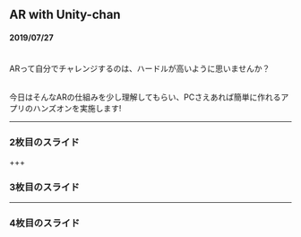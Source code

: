 ## AR with Unity-chan

#### 2019/07/27<br><br>

ARって自分でチャレンジするのは、ハードルが高いように思いませんか？<br><br>

今日はそんなARの仕組みを少し理解してもらい、PCさえあれば簡単に作れるアプリのハンズオンを実施します!

---


### 2枚目のスライド


+++


### 3枚目のスライド


---


### 4枚目のスライド
